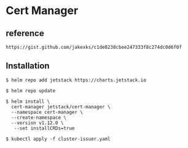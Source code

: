 # Cert Manager
## reference
```https://gist.github.com/jakexks/c1de8238cbee247333f8c274dc0d6f0f```

## Installation
```
$ helm repo add jetstack https://charts.jetstack.io

$ helm repo update 
 
$ helm install \
  cert-manager jetstack/cert-manager \
  --namespace cert-manager \
  --create-namespace \
  --version v1.12.0 \
   --set installCRDs=true

$ kubectl apply -f cluster-issuer.yaml
```
